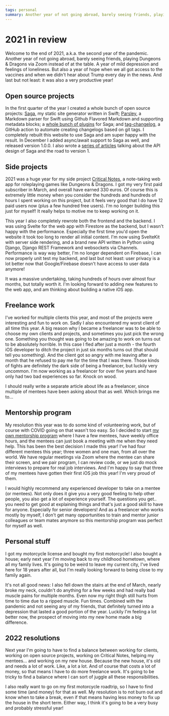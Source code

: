 ```yaml
---
tags: personal
summary: Another year of not going abroad, barely seeing friends, playing Dungeons & Dragons via Zoom instead of at the table. But also a year of hope when we all got access to the vaccines and when we didn't hear about Trump every day in the news.
---
```


# 2021 in review

Welcome to the end of 2021, a.k.a. the second year of the pandemic. Another year of not going abroad, barely seeing friends, playing Dungeons & Dragons via Zoom instead of at the table. A year of mild depression and feelings of loneliness. But also a year of hope when we all got access to the vaccines and when we didn't hear about Trump every day in the news. And last but not least: it was also a very productive year!

## Open source projects

In the first quarter of the year I created a whole bunch of open source projects: [Saga](https://github.com/loopwerk/Saga), my static site generator written in Swift; [Parsley](https://github.com/loopwerk/Parsley), a Markdown parser for Swift using Github Flavored Markdown and supporting metadata blocks; a [whole bunch of plugins](https://github.com/topics/saga-plugin) for Saga; and [tag-changelog](https://github.com/loopwerk/tag-changelog), a GitHub action to automate creating changelogs based on git tags. I completely rebuilt this website to use Saga and am super happy with the result. In December I added async/await support to Saga as well, and released version 1.0.0. I also wrote a [series of articles](https://www.loopwerk.io/articles/tag/saga/) talking about the API design of Saga and the road to version 1.

## Side projects

2021 was a huge year for my side project [Critical Notes](https://www.critical-notes.com), a note-taking web app for roleplaying games like Dungeons & Dragons. I got my very first paid subscriber in March, and overall have earned 330 euros. Of course this is extremely little money when you consider the hundreds and hundreds of hours I spent working on this project, but it feels very good that I do have 12 paid users now (plus a few hundred free users). I'm no longer building this just for myself! It really helps to motive me to keep working on it.

This year I also completely rewrote both the frontend and the backend. I was using Svelte for the web app with Firestore as the backend, but I wasn't happy with the performance. Especially the first time you'd open the website it took too long to render all initial content. I'm now using SvelteKit with server side rendering, and a brand new API written in Python using Django, Django REST Framework and websockets via Channels. Performance is way way better, I'm no longer dependent on Firebase, I can now properly unit test my backend, and last but not least: user privacy is a lot better now that Google/Firebase doesn't have access to user data anymore!

It was a massive undertaking, taking hundreds of hours over almost four months, but totally worth it. I'm looking forward to adding new features to the web app, and am thinking about building a native iOS app.

## Freelance work

I've worked for multiple clients this year, and most of the projects were interesting and fun to work on. Sadly I also encountered my worst client of all time this year. A big reason why I became a freelancer was to be able to choose my own clients and projects, and sometimes you just pick the wrong one. Something you thought was going to be amazing to work on turns out to be absolutely horrible. In this case I fled after just a month - the fourth iOS developer to ditch the project in just six months turns out (that should tell you something). And the client got so angry with me leaving after a month that he refused to pay me for the time that I was there. Those kinds of fights are definitely the dark side of being a freelancer, but luckily very uncommon. I'm now working as a freelancer for over five years and have only had two bad experiences so far. Knock on wood.

I should really write a separate article about life as a freelancer, since multiple of mentees have been asking about that as well. Which brings me to...

## Mentorship program

My resolution this year was to do some kind of volunteering work, but of course with COVID going on that wasn't too easy. So I decided to start [my own mentorship program](https://www.loopwerk.io/mentor/) where I have a few mentees, have weekly office hours, and the mentees can just book a meeting with me when they need help. This has been the best decision I made this year! I've had four different mentees this year; three women and one man, from all over the world. We have regular meetings via Zoom where the mentee can share their screen, and we pair program, I can review code, or we just do mock interviews to prepare for real job interviews. And I'm happy to say that three of my mentees have gotten their first iOS job this year! I'm very proud of them.

I would highly recommend any experienced developer to take on a mentee (or mentees). Not only does it give you a very good feeling to help other people, you also get a lot of experience yourself. The questions you get.. you need to get good at explaining things and that's just a good skill to have for anyone. Especially for senior developers! And as a freelancer who works mostly by myself, I don't get many opportunities to train and mentor junior colleagues or team mates anymore so this mentorship program was perfect for myself as well.

## Personal stuff

I got my motorcycle license and bought my first motorcycle! I also bought a house; early next year I'm moving back to my childhood hometown, where all my family lives. It's going to be weird to leave my current city, I've lived here for 18 years after all, but I'm really looking forward to being close to my family again.

It's not all good news: I also fell down the stairs at the end of March, nearly broke my neck, couldn't do anything for a few weeks and had really bad muscle pains for multiple months. Even now my right thigh still hurts from time to time due to a ripped muscle. Fun times. Combined with the pandemic and not seeing any of my friends, that definitely turned into a depression that lasted a good portion of the year. Luckily I'm feeling a lot better now, the prospect of moving into my new home made a big difference.

## 2022 resolutions

Next year I'm going to have to find a balance between working for clients, working on open source projects, working on Critical Notes, helping my mentees... and working on my new house. Because the new house, it's old and needs a lot of work. Like, a lot a lot. And of course that costs a lot of money, so that means I have to do more freelance work. It's going to be tricky to find a balance where I can sort of juggle all these responsibilities.

I also really want to go on my first motorcycle roadtrip, so I have to find some time (and money) for that as well. My resolution is to not burn out and know when to take a break, even if that means having less money to fix up the house in the short term. Either way, I think it's going to be a very busy and probably stressful year!

